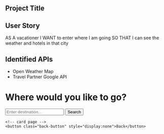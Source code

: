 <!-- Project Title and Description -->
## Project Title

<!-- User Story -->
## User Story
AS A vacationer
I WANT to enter where I am going
SO THAT I can see the weather and hotels in that city

<!-- Identified APIs -->
## Identified APIs
* Open Weather Map
* Travel Partner Google API

<!DOCTYPE html>
<html lang="en">
<head>
    <meta charset="UTF-8">
    <meta name="viewport" content="width=device-width, initial-scale=1.0">
    <link rel="stylesheet" href="https://stackpath.bootstrapcdn.com/bootstrap/4.3.1/css/bootstrap.min.css" />
    <link rel="stylesheet" href="./assets/css/style.css">
    <title>3D Card</title>
</head>
<body>
    <!-- landing page -->
    <div class="card2">
        <div class="container2">
            <div class="hero2">
                <h1 class="heading">Where would you like to go?</h1>
            </div>
            <div class="input-container">
                <input class="input" id="search-term" type="search" placeholder="Enter destination..." onfocus="this.placeholder = '';this.value=''" onblur="this.placeholder = 'Enter destination...'" autocomplete="off">
                <button class="button2">Search</button>
            </div>
        </div>
    </div>

    <!-- card page -->
    <button class="back-button" style="display:none">Back</button>